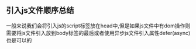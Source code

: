 ## 引入js文件顺序总结
一般来说我们会将引入js的script标签放在head中,但是如果js文件中有dom操作则需要将js文件引入放到body标签的最后或者使用异步js文件引入属性defer(async)也是可以的